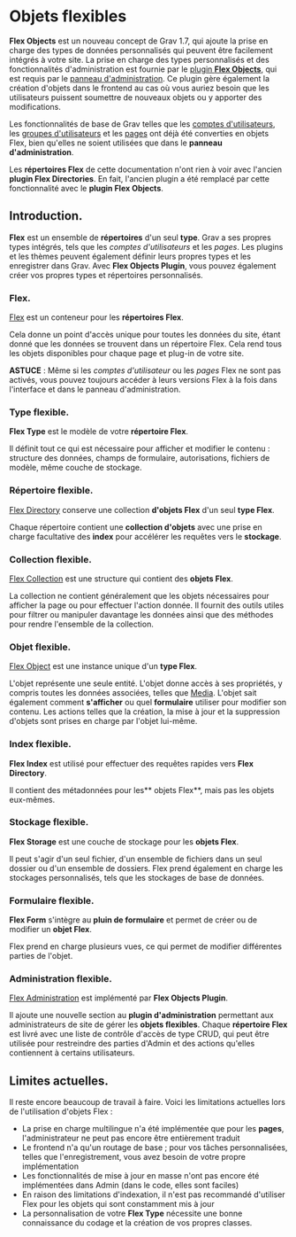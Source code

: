 <h1 class="rem">Objets flexibles</h1>

**Flex Objects** est un nouveau concept de Grav 1.7, qui ajoute la prise en charge des types de données personnalisés qui peuvent être facilement intégrés à votre site. La prise en charge des types personnalisés et des fonctionnalités d'administration est fournie par le [plugin **Flex Objects**](https://github.com/trilbymedia/grav-plugin-flex-objects), qui est requis par le [panneau d'administration](panneau-admin-intro.md). Ce plugin gère également la création d'objets dans le frontend au cas où vous auriez besoin que les utilisateurs puissent soumettre de nouveaux objets ou y apporter des modifications.

Les fonctionnalités de base de Grav telles que les [comptes d'utilisateurs](compte-utilisateur.md), les [groupes d'utilisateurs](groupe-utilisateur.md) et les [pages](dashboard-pages.md) ont déjà été converties en objets Flex, bien qu'elles ne soient utilisées que dans le **panneau d'administration**.

<div class="notice info">
Les <strong>répertoires Flex</strong> de cette documentation n'ont rien à voir avec l'ancien <strong>plugin Flex Directories</strong>. En fait, l'ancien plugin a été remplacé par cette fonctionnalité avec le <strong>plugin Flex Objects</strong>.
</div>

<h2 id="Introduction">Introduction.
<a href="#Introduction" class="toc-anchor after"></a></h2> 

**Flex** est un ensemble de **répertoires** d'un seul **type**. Grav a ses propres types intégrés, tels que les *comptes d'utilisateurs* et les *pages*. Les plugins et les thèmes peuvent également définir leurs propres types et les enregistrer dans Grav. Avec **Flex Objects Plugin**, vous pouvez également créer vos propres types et répertoires personnalisés.

<h3 id="Flex">Flex.
<a href="#Flex" class="toc-anchor after"></a></h3> 

[Flex](avance-flex-flex.md) est un conteneur pour les **répertoires Flex**.

Cela donne un point d'accès unique pour toutes les données du site, étant donné que les données se trouvent dans un répertoire Flex. Cela rend tous les objets disponibles pour chaque page et plug-in de votre site.

<div class="notice note">
<strong>ASTUCE</strong> : Même si les <em>comptes d'utilisateur</em> ou les <em>pages</em> Flex ne sont pas activés, vous pouvez toujours accéder à leurs versions Flex à la fois dans l'interface et dans le panneau d'administration.
</div>

<h3 id="Type flexible">Type flexible.
<a href="#Type flexible" class="toc-anchor after"></a></h3> 

**Flex Type** est le modèle de votre **répertoire Flex**.

Il définit tout ce qui est nécessaire pour afficher et modifier le contenu : structure des données, champs de formulaire, autorisations, fichiers de modèle, même couche de stockage.

<h3 id="Répertoire flexible">Répertoire flexible.
<a href="#Répertoire flexible" class="toc-anchor after"></a></h3> 
 
[Flex Directory](avance-flex-repertoire.md) conserve une collection **d'objets Flex** d'un seul **type Flex**.

Chaque répertoire contient une **collection d'objets** avec une prise en charge facultative des **index** pour accélérer les requêtes vers le **stockage**.

<h3 id="Collection flexible">Collection flexible.
<a href="#Collection flexible" class="toc-anchor after"></a></h3> 

[Flex Collection](avance-flex-collection.md) est une structure qui contient des **objets Flex**.

La collection ne contient généralement que les objets nécessaires pour afficher la page ou pour effectuer l'action donnée. Il fournit des outils utiles pour filtrer ou manipuler davantage les données ainsi que des méthodes pour rendre l'ensemble de la collection.

<h3 id="Objet flexible">Objet flexible.
<a href="#Objet flexible" class="toc-anchor after"></a></h3> 

[Flex Object](avance-flex-objets-flex.md) est une instance unique d'un **type Flex**.

L'objet représente une seule entité. L'objet donne accès à ses propriétés, y compris toutes les données associées, telles que [Media](media.md). L'objet sait également comment **s'afficher** ou quel **formulaire** utiliser pour modifier son contenu. Les actions telles que la création, la mise à jour et la suppression d'objets sont prises en charge par l'objet lui-même.

<h3 id="Index flexible">Index flexible.
<a href="#Index flexible" class="toc-anchor after"></a></h3> 

**Flex Index** est utilisé pour effectuer des requêtes rapides vers **Flex Directory**.

Il contient des métadonnées pour les** objets Flex**, mais pas les objets eux-mêmes.

<h3 id="Stockage flexible">Stockage flexible.
<a href="#Stockage flexible" class="toc-anchor after"></a></h3> 

**Flex Storage** est une couche de stockage pour les **objets Flex**.

Il peut s'agir d'un seul fichier, d'un ensemble de fichiers dans un seul dossier ou d'un ensemble de dossiers. Flex prend également en charge les stockages personnalisés, tels que les stockages de base de données.

<h3 id="Formulaire flexible">Formulaire flexible.
<a href="#Formulaire flexible" class="toc-anchor after"></a></h3> 

**Flex Form** s'intègre au **pluin de formulaire** et permet de créer ou de modifier un **objet Flex**.

Flex prend en charge plusieurs vues, ce qui permet de modifier différentes parties de l'objet.

<h3 id="Administration flexible">Administration flexible.
<a href="#Administration flexible" class="toc-anchor after"></a></h3> 

[Flex Administration](avance-flex-administration.md) est implémenté par **Flex Objects Plugin**.

Il ajoute une nouvelle section au **plugin d'administration** permettant aux administrateurs de site de gérer les **objets flexibles**. Chaque **répertoire Flex** est livré avec une liste de contrôle d'accès de type CRUD, qui peut être utilisée pour restreindre des parties d'Admin et des actions qu'elles contiennent à certains utilisateurs.

<h2 id="Limites actuelles">Limites actuelles.
<a href="#Limites actuelles" class="toc-anchor after"></a></h2> 

Il reste encore beaucoup de travail à faire. Voici les limitations actuelles lors de l'utilisation d'objets Flex :

* La prise en charge multilingue n'a été implémentée que pour les **pages**, l'administrateur ne peut pas encore être entièrement traduit
* Le frontend n'a qu'un routage de base ; pour vos tâches personnalisées, telles que l'enregistrement, vous avez besoin de votre propre implémentation
* Les fonctionnalités de mise à jour en masse n'ont pas encore été implémentées dans Admin (dans le code, elles sont faciles)
* En raison des limitations d'indexation, il n'est pas recommandé d'utiliser Flex pour les objets qui sont constamment mis à jour
* La personnalisation de votre **Flex Type** nécessite une bonne connaissance du codage et la création de vos propres classes.

